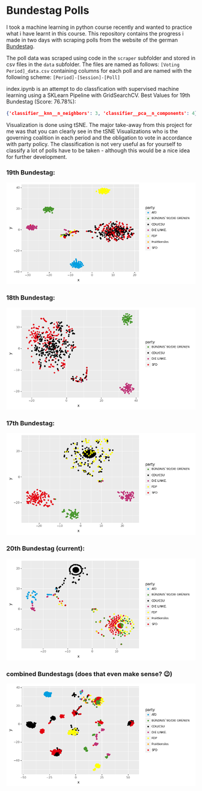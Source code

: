 # Bundestag Polls
I took a machine learning in python course recently and wanted to practice what i have learnt in this course. This repository contains the progress i made in two days with scraping polls from the website of the german [Bundestag](https://bundestag.de).

The poll data was scraped using code in the `scraper` subfolder and stored in csv files in the `data` subfolder.
The files are named as follows: `[Voting Period]_data.csv` containing columns for each poll and are named with the following scheme: `[Period]-[Session]-[Poll]`

index.ipynb is an attempt to do classfication with supervised machine learning using a SKLearn Pipeline with  GridSearchCV. Best Values for 19th Bundestag (Score: 76.78%):
```json
{'classifier__knn__n_neighbors': 3, 'classifier__pca__n_components': 4}
```
Visualization is done using tSNE. The major take-away from this project for me was that you can clearly see in the tSNE Visualizations who is the governing coalition in each period and the obligation to vote in accordance with party policy. The classification is not very useful as for yourself to classify a lot of polls have to be taken - although this would be a nice idea for further development.

### 19th Bundestag:
![](/.github/19_viz.png)
### 18th Bundestag:
![](/.github/18_viz.png)
### 17th Bundestag:
![](/.github/17_viz.png)


### 20th Bundestag (current):
![](/.github/20_viz.png)

### combined Bundestags (does that even make sense? 😉)
![](/.github/all_viz.png)